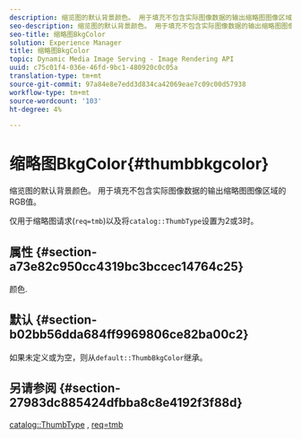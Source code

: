 ```yaml
---
description: 缩览图的默认背景颜色。 用于填充不包含实际图像数据的输出缩略图图像区域的RGB值。
seo-description: 缩览图的默认背景颜色。 用于填充不包含实际图像数据的输出缩略图图像区域的RGB值。
seo-title: 缩略图BkgColor
solution: Experience Manager
title: 缩略图BkgColor
topic: Dynamic Media Image Serving - Image Rendering API
uuid: c75c01f4-036e-46fd-9bc1-480920c0c05a
translation-type: tm+mt
source-git-commit: 97a84e8e7edd3d834ca42069eae7c09c00d57938
workflow-type: tm+mt
source-wordcount: '103'
ht-degree: 4%

---
```



# 缩略图BkgColor{#thumbbkgcolor}

缩览图的默认背景颜色。 用于填充不包含实际图像数据的输出缩略图图像区域的RGB值。

仅用于缩略图请求(`req=tmb`)以及将`catalog::ThumbType`设置为2或3时。

## 属性 {#section-a73e82c950cc4319bc3bccec14764c25}

颜色.

## 默认 {#section-b02bb56dda684ff9969806ce82ba00c2}

如果未定义或为空，则从`default::ThumbBkgColor`继承。

## 另请参阅 {#section-27983dc885424dfbba8c8e4192f3f88d}

[catalog::ThumbType](../../../../../is-api/image-catalog/image-serving-api-ref/c-image-catalog-reference/c-image-svg-data-reference/c-image-data-reference/r-thumbtype-cat.md#reference-41149ddffc8749cba2f8d9c8e2611e03) ,  [req=tmb](../../../../../is-api/http-ref/image-serving-api-ref/c-http-protocol-reference/c-command-reference/r-req/r-req.md#reference-907cdb4a97034db7ad94695f25552e76)
